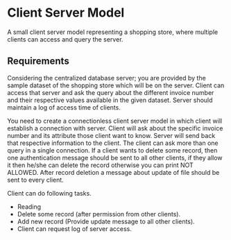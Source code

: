 # Client Server Model 
A small client server model representing a shopping store, where multiple clients can access and query the server. 

## Requirements
Considering the centralized database server; you are provided by the sample dataset of the shopping store which will be on the server. Client can access that server and ask the query about the different invoice number and their respective values available in the given dataset. Server should maintain a log of access time of clients.

You need to create a connectionless client server model in which client will establish a connection with server. Client will ask about the specific invoice number and its attribute those client want to know. Server will send back that respective information to the client. The client can ask more than one query in a single connection.
If a client wants to delete some record, then one authentication message should be sent to all other clients, if they allow it then he/she can delete the record otherwise you can  print NOT ALLOWED. After record deletion a message about update of file should be sent to every client.

Client can do following tasks.
- Reading
- Delete some record (after permission from other clients).
- Add new record (Provide update message to all other clients).
- Client can request log of server access.
